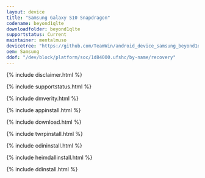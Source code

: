 ```yaml
---
layout: device
title: "Samsung Galaxy S10 Snapdragon"
codename: beyond1qlte
downloadfolder: beyond1qlte
supportstatus: Current
maintainer: mentalmuso
devicetree: "https://github.com/TeamWin/android_device_samsung_beyond1qlte"
oem: Samsung
ddof: "/dev/block/platform/soc/1d84000.ufshc/by-name/recovery"
---
```


{% include disclaimer.html %}

{% include supportstatus.html %}

{% include dmverity.html %}

{% include appinstall.html %}

{% include download.html %}

{% include twrpinstall.html %}

{% include odininstall.html %}

{% include heimdallinstall.html %}

{% include ddinstall.html %}
